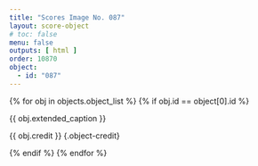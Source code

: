 ```yaml
---
title: "Scores Image No. 087"
layout: score-object
# toc: false
menu: false
outputs: [ html ]
order: 10870
object:
  - id: "087"
---
```


{% for obj in objects.object_list %}
{% if obj.id == object[0].id %}

{{ obj.extended_caption }}

{{ obj.credit }} {.object-credit}

{% endif %}
{% endfor %}
